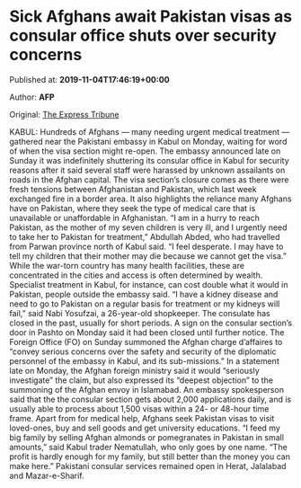 
# Sick Afghans await Pakistan visas as consular office shuts over security concerns

Published at: **2019-11-04T17:46:19+00:00**

Author: **AFP**

Original: [The Express Tribune](https://tribune.com.pk/story/2093460/3-sick-afghans-await-pakistan-visas-consular-office-shuts-security-concerns/)

KABUL: Hundreds of Afghans — many needing urgent medical treatment — gathered near the Pakistani embassy in Kabul on Monday, waiting for word of when the visa section might re-open.
The embassy announced late on Sunday it was indefinitely shuttering its consular office in Kabul for security reasons after it said several staff were harassed by unknown assailants on roads in the Afghan capital.
The visa section’s closure comes as there were fresh tensions between Afghanistan and Pakistan, which last week exchanged fire in a border area.
It also highlights the reliance many Afghans have on Pakistan, where they seek the type of medical care that is unavailable or unaffordable in Afghanistan.
“I am in a hurry to reach Pakistan, as the mother of my seven children is very ill, and I urgently need to take her to Pakistan for treatment,” Abdullah Abded, who had travelled from Parwan province north of Kabul said.
“I feel desperate. I may have to tell my children that their mother may die because we cannot get the visa.”
While the war-torn country has many health facilities, these are concentrated in the cities and access is often determined by wealth.
Specialist treatment in Kabul, for instance, can cost double what it would in Pakistan, people outside the embassy said.
“I have a kidney disease and need to go to Pakistan on a regular basis for treatment or my kidneys will fail,” said Nabi Yosufzai, a 26-year-old shopkeeper.
The consulate has closed in the past, usually for short periods. A sign on the consular section’s door in Pashto on Monday said it had been closed until further notice.
The Foreign Office (FO) on Sunday summoned the Afghan charge d’affaires to “convey serious concerns over the safety and security of the diplomatic personnel of the embassy in Kabul, and its sub-missions.”
In a statement late on Monday, the Afghan foreign ministry said it would “seriously investigate” the claim, but also expressed its “deepest objection” to the summoning of the Afghan envoy in Islamabad.
An embassy spokesperson said that the the consular section gets about 2,000 applications daily, and is usually able to process about 1,500 visas within a 24- or 48-hour time frame.
Apart from for medical help, Afghans seek Pakistan visas to visit loved-ones, buy and sell goods and get university educations.
“I feed my big family by selling Afghan almonds or pomegranates in Pakistan in small amounts,” said Kabul trader Nematullah, who only goes by one name.
“The profit is hardly enough for my family, but still better than the money you can make here.”
Pakistani consular services remained open in Herat, Jalalabad and Mazar-e-Sharif.
